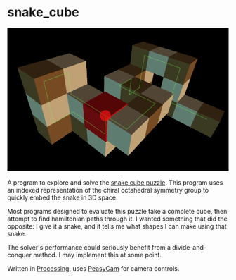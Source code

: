 # snake_cube

![snake cube viz](screenshot.png?raw=true "snake")

A program to explore and solve the [snake cube puzzle](https://en.wikipedia.org/wiki/Snake_cube). This program uses an indexed representation of the chiral octahedral symmetry group to quickly embed the snake in 3D space.

Most programs designed to evaluate this puzzle take a complete cube, then attempt to find hamiltonian paths through it. I wanted something that did the opposite: I give it a snake, and it tells me what shapes I can make using that snake.

The solver's performance could seriously benefit from a divide-and-conquer method. I may implement this at some point.

Written in [Processing](https://processing.org/), uses [PeasyCam](https://mrfeinberg.com/peasycam/) for camera controls.
